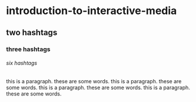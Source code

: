 # introduction-to-interactive-media
## two hashtags
### three hashtags
###### six hashtags

this is a paragraph. these are some words.
this is a paragraph. these are some words.
this is a paragraph. these are some words.
this is a paragraph. these are some words.
